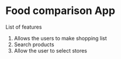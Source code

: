 # Food comparison App 

List of features 

1. Allows the users to make shopping list
2. Search products 
3. Allow the user to select stores 

